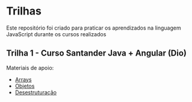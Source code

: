 # Trilhas

Este repositório foi criado para praticar os aprendizados na linguagem JavaScript durante os cursos realizados

## Trilha 1 - Curso Santander Java + Angular (Dio)

Materiais de apoio:
- [Arrays](https://developer.mozilla.org/pt-BR/docs/Web/JavaScript/Reference/Global_Objects/Array)
- [Objetos](https://developer.mozilla.org/pt-BR/docs/Web/JavaScript/Guide/Working_with_objects)
- [Desestruturação](https://www.digitalocean.com/community/tutorials/understanding-destructuring-rest-parameters-and-spread-syntax-in-javascript-pt)